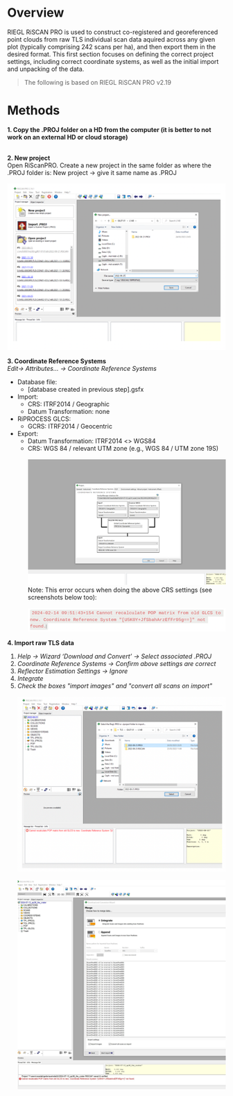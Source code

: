 # Overview
RIEGL RiSCAN PRO is used to construct co-registered and georeferenced point clouds from raw TLS individual scan data aquired across any given plot (typically comprising 242 scans per ha), and then export them in the desired format. This first section focuses on defining the correct project settings, including correct coordinate systems, as well as the initial import and unpacking of the data.

> The following is based on RIEGL RiSCAN PRO v2.19

# Methods
**1. Copy the .PROJ folder on a HD from the computer (it is better to not work on an external HD or cloud storage)**
<br><br>

**2. New project**
<br>
Open RiScanPRO. Create a new project in the same  folder as where the .PROJ folder is: New project → give it same name as .PROJ
<br><br>
![alt text](img/import1.png)

**3. Coordinate Reference Systems**
<br>
*Edit→ Attributes… → Coordinate Reference Systems*
<br>
* Database file:
    * [database created in previous step].gsfx
* Import:
    * CRS: ITRF2014 / Geographic
    * Datum Transformation: none
* RiPROCESS GLCS: 
    * GCRS: ITRF2014 / Geocentric
* Export:
    * Datum Transformation: ITRF2014 <> WGS84
    * CRS: WGS 84 / relevant UTM zone (e.g., WGS 84 / UTM zone 19S)
<br><br>
![alt text](img/import2.png)
Note: This error occurs when doing the above CRS settings (see screenshots below too):
<br><br>
![alt text](img/import3.png)

**4. Import raw TLS data**
1. *Help → Wizard ‘Download and Convert’ → Select associated .PROJ*
2. *Coordinate Reference Systems → Confirm above settings are correct*
3. *Reflector Estimation Settings → Ignore*
4. *Integrate*
4. *Check the boxes "import images" and "convert all scans on import"*
<br><br>
![alt text](img/import4.png)
<br><br>
![alt text](img/import5.JPG)
